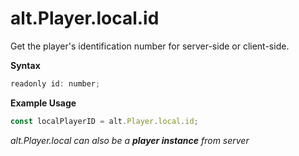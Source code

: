 # alt.Player.local.id

Get the player's identification number for server-side or client-side.

**Syntax**

```js
readonly id: number;
```

**Example Usage**

```js
const localPlayerID = alt.Player.local.id;
```

_alt.Player.local can also be a **player instance** from server_
